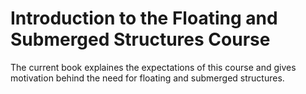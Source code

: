 # Introduction to the Floating and Submerged Structures Course

The current book explaines the expectations of this course and gives motivation behind the need for floating and submerged structures.

